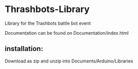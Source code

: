# Thrashbots-Library
Library for the Trashbots battle bot event

Documentation can be found on Documentation/index.html

## installation:
Download as zip and unzip into Documents/Arduino/Libraries
